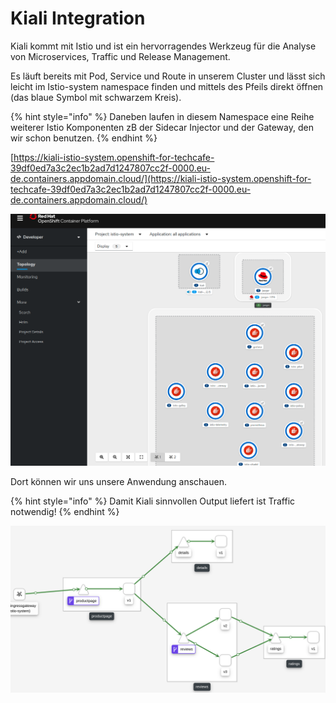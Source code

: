 # Kiali Integration

Kiali kommt mit Istio und ist ein hervorragendes Werkzeug für die Analyse von Microservices, Traffic und Release Management.

Es läuft bereits mit Pod, Service und Route in unserem Cluster und lässt sich leicht im Istio-system namespace finden und mittels des Pfeils direkt öffnen \(das blaue Symbol mit schwarzem Kreis\).

{% hint style="info" %}
Daneben laufen in diesem Namespace eine Reihe weiterer Istio Komponenten zB der Sidecar Injector und der Gateway, den wir schon benutzen.
{% endhint %}

[https://kiali-istio-system.openshift-for-techcafe-39df0ed7a3c2ec1b2ad7d1247807cc2f-0000.eu-de.containers.appdomain.cloud/](https://kiali-istio-system.openshift-for-techcafe-39df0ed7a3c2ec1b2ad7d1247807cc2f-0000.eu-de.containers.appdomain.cloud/)

![](../../../.gitbook/assets/image%20%2899%29.png)

Dort können wir uns unsere Anwendung anschauen. 

{% hint style="info" %}
Damit Kiali sinnvollen Output liefert ist Traffic notwendig!
{% endhint %}

![](../../../.gitbook/assets/image%20%2893%29.png)

